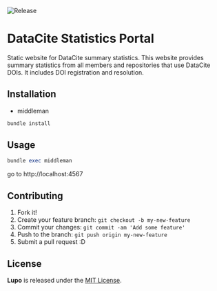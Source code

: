 ![Release](https://github.com/datacite/stats-portal/workflows/Release/badge.svg)

# DataCite Statistics Portal

Static website for DataCite summary statistics. This website provides summary
statistics from all members and repositories that use DataCite DOIs. It includes DOI
registration and resolution.

## Installation

- middleman

```ruby
bundle install
```

## Usage

```ruby
bundle exec middleman
```
go to http://localhost:4567

## Contributing

1. Fork it!
2. Create your feature branch: `git checkout -b my-new-feature`
3. Commit your changes: `git commit -am 'Add some feature'`
4. Push to the branch: `git push origin my-new-feature`
5. Submit a pull request :D

## License

**Lupo** is released under the [MIT License](https://github.com/datacite/stats-portal/blob/master/LICENSE.md).
